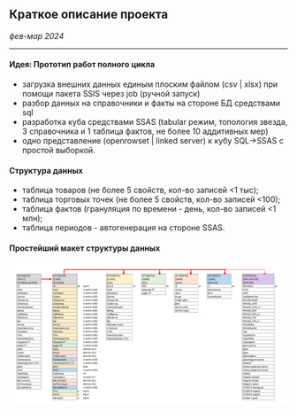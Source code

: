 ## Краткое описание проекта
*фев-мар 2024*

<hr>

#### Идея: Прототип работ полного цикла
- загрузка внешних данных единым плоским файлом (csv | xlsx) при помощи пакета SSIS через job (ручной запуск)
- разбор данных на справочники и факты на стороне БД средствами sql
- разработка куба средствами SSAS (tabular режим, топология звезда, 3 справочника и 1 таблица фактов, не более 10 аддитивных мер)
- одно представление (openrowset | linked server) к кубу SQL->SSAS с простой выборкой. 

#### Структура данных
- таблица товаров (не более 5 свойств, кол-во записей <1 тыс);
- таблица торговых точек (не более 5 свойств, кол-во записей <100);
- таблица фактов (грануляция по времени - день, кол-во записей <1 млн);
- таблица периодов - автогенерация на стороне SSAS.

#### Простейший макет структуры данных
![schema.png](src%2Fschema.png)